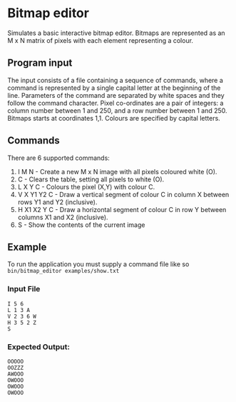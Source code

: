 # Bitmap editor

Simulates a basic interactive bitmap editor.
Bitmaps are represented as an M x N matrix of pixels with each element representing a colour.


## Program input
The input consists of a file containing a sequence of commands, where a command
is represented by a single capital letter at the beginning of the line.
Parameters of the command are separated by white spaces and they follow the command character.
Pixel co-ordinates are a pair of integers: a column number between 1 and 250,
and a row number between 1 and 250. Bitmaps starts at coordinates 1,1.
Colours are specified by capital letters.


## Commands
There are 6 supported commands:
1. I M N - Create a new M x N image with all pixels coloured white (O).
2. C - Clears the table, setting all pixels to white (O).
3. L X Y C - Colours the pixel (X,Y) with colour C.
4. V X Y1 Y2 C - Draw a vertical segment of colour C in column X between rows Y1 and Y2 (inclusive).
5. H X1 X2 Y C - Draw a horizontal segment of colour C in row Y between columns X1 and X2 (inclusive).
6. S - Show the contents of the current image


## Example
To run the application you must supply a command file like so `bin/bitmap_editor examples/show.txt`

### Input File

    I 5 6
    L 1 3 A
    V 2 3 6 W
    H 3 5 2 Z
    S


### Expected Output:

    OOOOO
    OOZZZ
    AWOOO
    OWOOO
    OWOOO
    OWOOO

